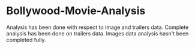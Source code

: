 # Bollywood-Movie-Analysis
Analysis has been done with respect to image and trailers data.
Complete analysis has been done on trailers data.
Images data analysis hasn't been completed fully.
